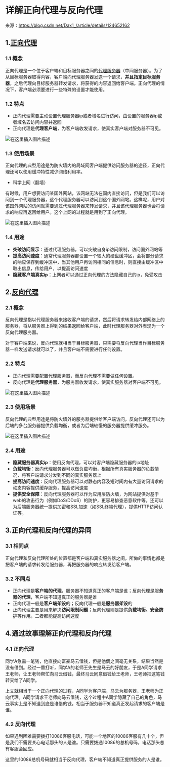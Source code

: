 # 详解正向代理与反向代理

来源：<a href="https://blog.csdn.net/Dax1_/article/details/124652162">https://blog.csdn.net/Dax1_/article/details/124652162</a>

<article class="baidu_pl">
        <div id="article_content" class="article_content clearfix">
        <link rel="stylesheet" href="https://csdnimg.cn/release/blogv2/dist/mdeditor/css/editerView/ck_htmledit_views-6e43165c0a.css">
                <div id="content_views" class="markdown_views prism-github-gist">
                    <svg xmlns="http://www.w3.org/2000/svg" style="display: none;">
                        <path stroke-linecap="round" d="M5,0 0,2.5 5,5z" id="raphael-marker-block" style="-webkit-tap-highlight-color: rgba(0, 0, 0, 0);"></path>
                    </svg>
                    <h2><a name="t0"></a><a id="1_0"></a>1.<a href="https://so.csdn.net/so/search?q=%E6%AD%A3%E5%90%91%E4%BB%A3%E7%90%86&amp;spm=1001.2101.3001.7020" target="_blank" class="hl hl-1" data-report-click="{&quot;spm&quot;:&quot;1001.2101.3001.7020&quot;,&quot;dest&quot;:&quot;https://so.csdn.net/so/search?q=%E6%AD%A3%E5%90%91%E4%BB%A3%E7%90%86&amp;spm=1001.2101.3001.7020&quot;,&quot;extra&quot;:&quot;{\&quot;searchword\&quot;:\&quot;正向代理\&quot;}&quot;}" data-tit="正向代理" data-pretit="正向代理">正向代理</a></h2> 
<h3><a name="t1"></a><a id="11__2"></a>1.1 概念</h3> 
<p>正向代理是一个位于客户端和目标服务器之间的<a href="https://so.csdn.net/so/search?q=%E4%BB%A3%E7%90%86%E6%9C%8D%E5%8A%A1%E5%99%A8&amp;spm=1001.2101.3001.7020" target="_blank" class="hl hl-1" data-report-click="{&quot;spm&quot;:&quot;1001.2101.3001.7020&quot;,&quot;dest&quot;:&quot;https://so.csdn.net/so/search?q=%E4%BB%A3%E7%90%86%E6%9C%8D%E5%8A%A1%E5%99%A8&amp;spm=1001.2101.3001.7020&quot;,&quot;extra&quot;:&quot;{\&quot;searchword\&quot;:\&quot;代理服务器\&quot;}&quot;}" data-tit="代理服务器" data-pretit="代理服务器">代理服务器</a>（中间服务器）。为了从目标服务器取得内容，客户端向代理服务器发送一个请求，<strong>并且指定目标服务器</strong>，之后代理向目标服务器转发请求，将获得的内容返回给客户端。正向代理的情况下，客户端必须要进行一些特殊的设置才能使用。</p> 
<h3><a name="t2"></a><a id="12__5"></a>1.2 特点</h3> 
<ul><li>正向代理需要主动设置代理服务器ip或者域名进行访问，由设置的服务器ip或者域名去访问内容并返回</li><li>正向代理是<strong>代理客户端</strong>，为客户端收发请求，使真实客户端对服务器不可见。</li></ul> 
<p><img src="https://img-blog.csdnimg.cn/47a23a3b43944d39a8911d5fedcec043.png" alt="在这里插入图片描述"></p> 
<h3><a name="t3"></a><a id="13__11"></a>1.3 使用场景</h3> 
<p>正向代理的典型用途是为防火墙内的局域网客户端提供访问服务器的途径，正向代理还可以使用缓冲特性减少网络利用率。</p> 
<ul><li>科学上网（翻墙）</li></ul> 
<p>有时候，用户想要访问某国外网站，该网站无法在国内直接访问，但是我们可以访问到一个代理服务器，这个代理服务器可以访问到这个国外网站。这样呢，用户对该国外网站的访问就需要通过代理服务器来转发请求，并且该代理服务器也会将请求的响应再返回给用户。这个上网的过程就是用到了正向代理。</p> 
<p><img src="https://img-blog.csdnimg.cn/9fff8ace5eba48d193cdf7d104eba629.png" alt="在这里插入图片描述"></p> 
<h3><a name="t4"></a><a id="14__22"></a>1.4 用途</h3> 
<ul><li><strong>突破访问显示</strong>：通过代理服务器，可以突破自身ip访问限制，访问国外网站等</li><li><strong>提高访问速度</strong>：通常代理服务器都设置一个较大的硬盘缓冲区，会将部分请求的响应保存到缓冲区中，当其他用户再访问相同的信息时，则直接由缓冲区中取出信息，传给用户，以提高访问速度</li><li><strong>隐藏客户端真实ip</strong>：上网者可以通过正向代理的方法隐藏自己的ip，免受攻击</li></ul> 
<h2><a name="t5"></a><a id="2_28"></a>2.<a href="https://so.csdn.net/so/search?q=%E5%8F%8D%E5%90%91%E4%BB%A3%E7%90%86&amp;spm=1001.2101.3001.7020" target="_blank" class="hl hl-1" data-report-click="{&quot;spm&quot;:&quot;1001.2101.3001.7020&quot;,&quot;dest&quot;:&quot;https://so.csdn.net/so/search?q=%E5%8F%8D%E5%90%91%E4%BB%A3%E7%90%86&amp;spm=1001.2101.3001.7020&quot;,&quot;extra&quot;:&quot;{\&quot;searchword\&quot;:\&quot;反向代理\&quot;}&quot;}" data-tit="反向代理" data-pretit="反向代理">反向代理</a></h2> 
<h3><a name="t6"></a><a id="21__29"></a>2.1 概念</h3> 
<p>反向代理是指以代理服务器来接收客户端的请求，然后将请求转发给内部网络上的服务器，将从服务器上得到的结果返回给客户端，此时代理服务器对外表现为一个反向代理服务器。</p> 
<p>对于客户端来说，反向代理就相当于目标服务器，只需要将反向代理当作目标服务器一样发送请求就可以了，并且客户端不需要进行任何设置。</p> 
<h3><a name="t7"></a><a id="22__34"></a>2.2 特点</h3> 
<ul><li>正向代理需要配置代理服务器，而反向代理不需要做任何设置。</li><li>反向代理是<strong>代理服务器</strong>，为服务器收发请求，使真实服务器对客户端不可见。</li></ul> 
<p><img src="https://img-blog.csdnimg.cn/e93b8af934b14b769644ebdb94d142ed.png" alt="在这里插入图片描述"></p> 
<h3><a name="t8"></a><a id="23__40"></a>2.3 使用场景</h3> 
<p>反向代理的典型用途是将防火墙外的服务器提供给客户端访问，反向代理还可以为后端的多台服务器提供负载均衡，或者为后端较慢的服务器提供缓冲服务。</p> 
<p><img src="https://img-blog.csdnimg.cn/14e38ed5ee064d8ab0b08655950646b9.png" alt="在这里插入图片描述"></p> 
<h3><a name="t9"></a><a id="24__45"></a>2.4 用途</h3> 
<ul><li><strong>隐藏服务器真实ip</strong>：使用反向代理，可以对客户端隐藏服务器的ip地址</li><li><strong>负载均衡</strong>：反向代理服务器可以做负载均衡，根据所有真实服务器的负载情况，将客户端请求分发到不同的真实服务器上</li><li><strong>提高访问速度</strong>：反向代理服务器可以对静态内容及短时间内有大量访问请求的动态内容提供缓存服务，提高访问速度</li><li><strong>提供安全保障</strong>：反向代理服务器可以作为应用层防火墙，为网站提供对基于web的攻击行为（例如DoS/DDoS）的防护，更容易排查恶意软件等。还可以为后端服务器统一提供加密和SSL加速（如SSL终端代理），提供HTTP访问认证等。</li></ul> 
<h2><a name="t10"></a><a id="3_51"></a>3.正向代理和反向代理的异同</h2> 
<h3><a name="t11"></a><a id="31__52"></a>3.1 相同点</h3> 
<p>正向代理和反向代理所处的位置都是客户端和真实服务器之间，所做的事情也都是把客户端的请求转发给服务器，再把服务器的响应转发给客户端。</p> 
<h3><a name="t12"></a><a id="32__55"></a>3.2 不同点</h3> 
<ul><li>正向代理是<strong>客户端的代理</strong>，服务器不知道真正的客户端是谁；反向代理是服<strong>务器的代理</strong>，客户端不知道真正的服务器是谁</li><li>正向代理一般是<strong>客户端架设</strong>的；反向代理一般是<strong>服务器架设</strong>的</li><li>正向代理主要是用来解决<strong>访问限制问题</strong>；反向代理则是提供<strong>负载均衡、安全防护</strong>等作用。二者都能提高访问速度</li></ul> 
<h2><a name="t13"></a><a id="4_61"></a>4.通过故事理解正向代理和反向代理</h2> 
<h3><a name="t14"></a><a id="41__63"></a>4.1 正向代理</h3> 
<p>同学A急需一笔钱，他直接向富豪马云借钱，但是他俩之间毫无关系，结果当然是没有借到。经过一番打听，同学A的老师王先生是马云的好朋友，于是A同学请求王老师，让王老师帮忙向马云借钱，最终马云同意借钱给王老师，王老师把这笔钱转交给了A同学。</p> 
<p>上文就相当于一个正向代理的过程，A同学为客户端，马云为服务器，王老师为正向代理。A同学请求王老师向马云借钱，这个过程中A同学隐藏了自己的角色，马云事实上是不知道到底是谁借的钱。相当于服务器不知道真正发起请求的客户端是谁。</p> 
<h3><a name="t15"></a><a id="42__68"></a>4.2 反向代理</h3> 
<p>如果遇到困难需要拨打10086客服电话，可能一个地区的10086客服有几十个，但是我们不需要关心电话那头的人是谁。只需要拨通10086的总机号码，电话那头总有客服会回应。</p> 
<p>这里的10086总机号码就相当于反向代理，客户端不知道真正提供服务的人是谁。</p> 

</article>